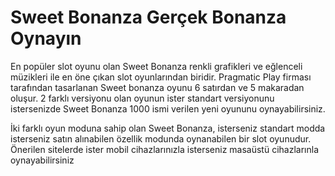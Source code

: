 # Sweet Bonanza Gerçek Bonanza Oynayın

En popüler slot oyunu olan Sweet Bonanza renkli grafikleri ve eğlenceli müzikleri ile en öne çıkan slot oyunlarından biridir. Pragmatic Play firması tarafından tasarlanan Sweet bonanza oyunu 6 satırdan ve 5 makaradan oluşur. 2 farklı versiyonu olan oyunun ister standart versiyonunu istersenizde Sweet Bonanza 1000 ismi verilen yeni oyununu oynayabilirsiniz.

İki farklı oyun moduna sahip olan Sweet Bonanza, isterseniz standart modda isterseniz satın alınabilen özellik modunda oynanabilen bir slot oyunudur. Önerilen sitelerde ister mobil cihazlarınızla isterseniz masaüstü cihazlarınla oynayabilirsiniz
